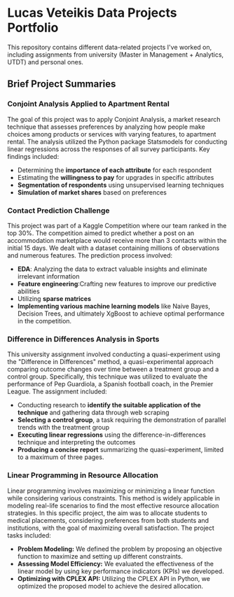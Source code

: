 # Lucas Veteikis Data Projects Portfolio

This repository contains different data-related projects I've worked on, including assignments from university (Master in Management + Analytics, UTDT) and personal ones.

## Brief Project Summaries

### Conjoint Analysis Applied to Apartment Rental
The goal of this project was to apply Conjoint Analysis, a market research technique that assesses preferences by analyzing how people make choices among products or services with varying features, to apartment rental. The analysis utilized the Python package Statsmodels for conducting linear regressions across the responses of all survey participants. Key findings included:
- Determining the **importance of each attribute** for each respondent
- Estimating the **willingness to pay** for upgrades in specific attributes
- **Segmentation of respondents** using unsupervised learning techniques
- **Simulation of market shares** based on preferences

### Contact Prediction Challenge
This project was part of a Kaggle Competition where our team ranked in the top 30%. The competition aimed to predict whether a post on an accommodation marketplace would receive more than 3 contacts within the initial 15 days. We dealt with a dataset containing millions of observations and numerous features. The prediction process involved:
- **EDA**: Analyzing the data to extract valuable insights and eliminate irrelevant information
- **Feature engineering**:Crafting new features to improve our predictive abilities
- Utilizing **sparse matrices**
- **Implementing various machine learning models** like Naive Bayes, Decision Trees, and ultimately XgBoost to achieve optimal performance in the competition.

### Difference in Differences Analysis in Sports
This university assignment involved conducting a quasi-experiment using the "Difference in Differences" method, a quasi-experimental approach comparing outcome changes over time between a treatment group and a control group. Specifically, this technique was utilized to evaluate the performance of Pep Guardiola, a Spanish football coach, in the Premier League. The assignment included:
- Conducting research to **identify the suitable application of the technique** and gathering data through web scraping
- **Selecting a control group**, a task requiring the demonstration of parallel trends with the treatment group
- **Executing linear regressions** using the difference-in-differences technique and interpreting the outcomes
- **Producing a concise report** summarizing the quasi-experiment, limited to a maximum of three pages.

### Linear Programming in Resource Allocation

Linear programming involves maximizing or minimizing a linear function while considering various constraints. This method is widely applicable in modeling real-life scenarios to find the most effective resource allocation strategies. In this specific project, the aim was to allocate students to medical placements, considering preferences from both students and institutions, with the goal of maximizing overall satisfaction.
The project tasks included:
- **Problem Modeling:** We defined the problem by proposing an objective function to maximize and setting up different constraints.
- **Assessing Model Efficiency:** We evaluated the effectiveness of the linear model by using key performance indicators (KPIs) we developed.
- **Optimizing with CPLEX API:** Utilizing the CPLEX API in Python, we optimized the proposed model to achieve the desired allocation.

